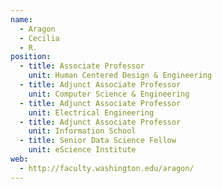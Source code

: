 ```yaml
---
name:
  - Aragon
  - Cecilia
  - R.
position:
  - title: Associate Professor
    unit: Human Centered Design & Engineering
  - title: Adjunct Associate Professor
    unit: Computer Science & Engineering
  - title: Adjunct Associate Professor
    unit: Electrical Engineering
  - title: Adjunct Associate Professor
    unit: Information School
  - title: Senior Data Science Fellow
    unit: eScience Institute
web: 
  - http://faculty.washington.edu/aragon/
---
```

